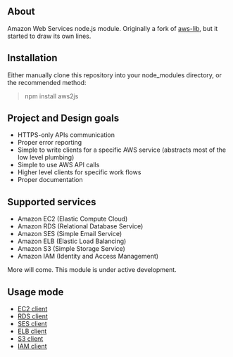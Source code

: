 ## About

Amazon Web Services node.js module. Originally a fork of [aws-lib](https://github.com/livelycode/aws-lib/), but it started to draw its own lines.

## Installation

Either manually clone this repository into your node_modules directory, or the recommended method:

> npm install aws2js

## Project and Design goals

 * HTTPS-only APIs communication
 * Proper error reporting
 * Simple to write clients for a specific AWS service (abstracts most of the low level plumbing)
 * Simple to use AWS API calls
 * Higher level clients for specific work flows
 * Proper documentation

## Supported services

 * Amazon EC2 (Elastic Compute Cloud)
 * Amazon RDS (Relational Database Service)
 * Amazon SES (Simple Email Service)
 * Amazon ELB (Elastic Load Balancing)
 * Amazon S3 (Simple Storage Service)
 * Amazon IAM (Identity and Access Management)

More will come. This module is under active development.

## Usage mode

 * [EC2 client](https://github.com/SaltwaterC/aws2js/wiki/EC2-Client)
 * [RDS client](https://github.com/SaltwaterC/aws2js/wiki/RDS-Client)
 * [SES client](https://github.com/SaltwaterC/aws2js/wiki/SES-Client)
 * [ELB client](https://github.com/SaltwaterC/aws2js/wiki/ELB-Client)
 * [S3 client](https://github.com/SaltwaterC/aws2js/wiki/S3-Client)
 * [IAM client](https://github.com/SaltwaterC/aws2js/wiki/IAM-Client)
